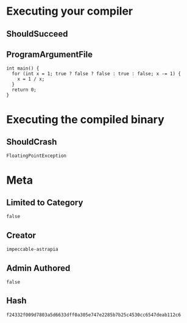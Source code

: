 # Executing your compiler

## ShouldSucceed

## ProgramArgumentFile

```
int main() {
  for (int x = 1; true ? false ? false : true : false; x -= 1) {
    x = 1 / x;
  }
  return 0;
}
```

# Executing the compiled binary

## ShouldCrash

```
FloatingPointException
```

# Meta

## Limited to Category

```
false
```

## Creator

```
impeccable-astrapia
```

## Admin Authored

```
false
```

## Hash

```
f24332f009d7803a5d6633dff0a305e747e2285b7b25c4530cc6547deab112c6
```

